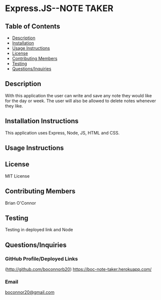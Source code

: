 # Express.JS--NOTE TAKER
  ## Table of Contents
  * [Description](#Description)
  * [Installation](#Installation-Instructions)
  * [Usage Instructions](#Usage-Instructions)
  * [License](#License)
  * [Contributing Members](#Contributing-Members)
  * [Testing](#Testing)    
  * [Questions/Inquiries](#Questions/Inquiries)
  ## Description
  With this application the user can write and save any note they would like for the day or week. The user will also be allowed to delete notes whenever they like.
  ## Installation Instructions 
  This application uses Express, Node, JS, HTML and CSS. 
  ## Usage Instructions
  
  
  
  ## License
   MIT License
  ## Contributing Members
  Brian O'Connor
  ## Testing 
   Testing in deployed link and Node
  ## Questions/Inquiries 
  ### GitHub Profile/Deployed Links
  (http://github.com/boconnorb20)
  https://boc-note-taker.herokuapp.com/
  ### Email
  boconnor20@gmail.com
